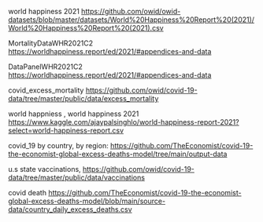 world happiness 2021 https://github.com/owid/owid-datasets/blob/master/datasets/World%20Happiness%20Report%20(2021)/World%20Happiness%20Report%20(2021).csv

MortalityDataWHR2021C2 https://worldhappiness.report/ed/2021/#appendices-and-data

DataPanelWHR2021C2 https://worldhappiness.report/ed/2021/#appendices-and-data

covid_excess_mortality https://github.com/owid/covid-19-data/tree/master/public/data/excess_mortality

world happniess , world happiness 2021 https://www.kaggle.com/ajaypalsinghlo/world-happiness-report-2021?select=world-happiness-report.csv

covid_19 by country, by region: https://github.com/TheEconomist/covid-19-the-economist-global-excess-deaths-model/tree/main/output-data


u.s state vaccinations, https://github.com/owid/covid-19-data/tree/master/public/data/vaccinations

covid death https://github.com/TheEconomist/covid-19-the-economist-global-excess-deaths-model/blob/main/source-data/country_daily_excess_deaths.csv
